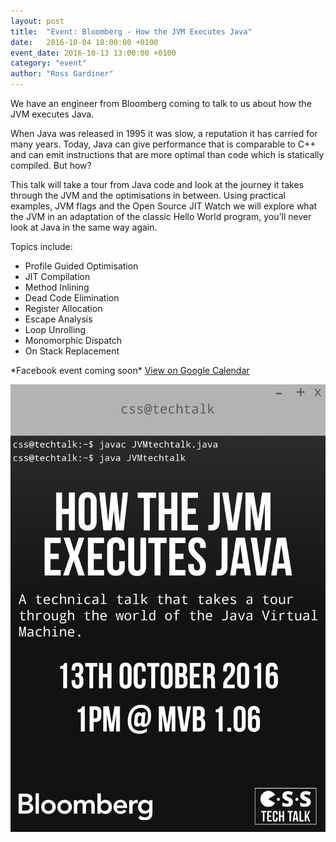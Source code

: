 ```yaml
---
layout: post
title:  "Event: Bloomberg - How the JVM Executes Java"
date:   2016-10-04 18:00:00 +0100
event_date: 2016-10-13 13:00:00 +0100
category: "event"
author: "Ross Gardiner"
---
```

We have an engineer from Bloomberg coming to talk to us about how the JVM executes Java.

When Java was released in 1995 it was slow, a reputation it has carried for many years. Today, Java can give performance that is comparable to C++ and can emit instructions that are more optimal than code which is statically compiled. But how?

This talk will take a tour from Java code and look at the journey it takes through the JVM and the optimisations in between. Using practical examples, JVM flags and the Open Source JIT Watch we will explore what the JVM in an adaptation of the classic Hello World program, you'll never look at Java in the same way again.

Topics include:

* Profile Guided Optimisation
* JIT Compilation
* Method Inlining
* Dead Code Elimination
* Register Allocation
* Escape Analysis
* Loop Unrolling
* Monomorphic Dispatch
* On Stack Replacement


<a class="btn btn--dark">
  *Facebook event coming soon*
</a>

<a class="btn btn--dark" href="https://calendar.google.com/calendar/render?eid=YXVkYTJtcnQyMm8yZDlvbzgyaTFmdWNhN28gY3NzYnJpc3RvbC5jby51a19jbW1iNzdpNGtkNmQ5b2tmdjVuYzFwaWJuMEBn&sf=true&output=xml">
  View on Google Calendar
</a>

![](/assets/images/contrib/blog/2016-10-04-bloomberg-how-the-jvm-executes-java.png)
